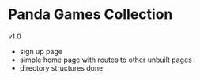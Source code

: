 # Panda Games Collection
v1.0
- sign up page
- simple home page with routes to other unbuilt pages
- directory structures done
